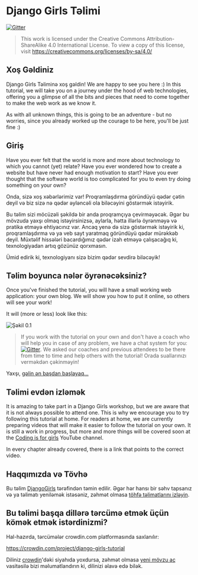 # Django Girls Təlimi

[![Gitter](https://badges.gitter.im/DjangoGirls/tutorial.svg)](https://gitter.im/DjangoGirls/tutorial)

> This work is licensed under the Creative Commons Attribution-ShareAlike 4.0 International License. To view a copy of this license, visit https://creativecommons.org/licenses/by-sa/4.0/

## Xoş Gəldiniz

Django Girls Təliminə xoş gəldin! We are happy to see you here :) In this tutorial, we will take you on a journey under the hood of web technologies, offering you a glimpse of all the bits and pieces that need to come together to make the web work as we know it.

As with all unknown things, this is going to be an adventure - but no worries, since you already worked up the courage to be here, you'll be just fine :)

## Giriş

Have you ever felt that the world is more and more about technology to which you cannot (yet) relate? Have you ever wondered how to create a website but have never had enough motivation to start? Have you ever thought that the software world is too complicated for you to even try doing something on your own?

Onda, sizə xoş xəbərlərimiz var! Proqramlaşdırma göründüyü qədər çətin deyil və biz sizə nə qədər əyləncəli ola biləcəyini göstərmək istəyirik.

Bu təlim sizi möcüzəli şəkildə bir anda proqramçıya çevirməyəcək. Əgər bu mövzuda yaxşı olmaq istəyirsinizsə, aylarla, hətta illərlə öyrənməyə və pratika etməyə ehtiyacınız var. Ancaq yenə də sizə göstərmək istəyirik ki, proqramlaşdırma və ya veb sayt yaratmaq göründüyü qədər mürəkkəb deyil. Müxtəlif hissələri bacardığımız qədər izah etməyə çalışacağıq ki, texnologiyadan artıq gözünüz qorxmasın.

Ümid edirik ki, texnologiyanı sizə bizim qədər sevdirə biləcəyik!

## Təlim boyunca nələr öyrənəcəksiniz?

Once you've finished the tutorial, you will have a small working web application: your own blog. We will show you how to put it online, so others will see your work!

It will (more or less) look like this:

![Şəkil 0.1](images/application.png)

> If you work with the tutorial on your own and don't have a coach who will help you in case of any problem, we have a chat system for you: [![Gitter](https://badges.gitter.im/DjangoGirls/tutorial.svg)](https://gitter.im/DjangoGirls/tutorial). We asked our coaches and previous attendees to be there from time to time and help others with the tutorial! Orada suallarınızı verməkdən çəkinməyin!

Yaxşı, [gəlin ən başdan başlayaq...](./how_the_internet_works/README.md)

## Təlimi evdən izləmək

It is amazing to take part in a Django Girls workshop, but we are aware that it is not always possible to attend one. This is why we encourage you to try following this tutorial at home. For readers at home, we are currently preparing videos that will make it easier to follow the tutorial on your own. It is still a work in progress, but more and more things will be covered soon at the [Coding is for girls](https://www.youtube.com/channel/UC0hNd2uW8jTR5K3KBzRuG2A/feed) YouTube channel.

In every chapter already covered, there is a link that points to the correct video.

## Haqqımızda və Tövhə

Bu təlim [DjangoGirls](https://djangogirls.org/) tərəfindən təmin edilir. Əgər hər hansı bir səhv tapsanız və ya təlimatı yeniləmək istəsəniz, zəhmət olmasa [ töhfə təlimatlarını izləyin](https://github.com/DjangoGirls/tutorial/blob/master/README.md).

## Bu təlimi başqa dillərə tərcümə etmək üçün kömək etmək istərdinizmi?

Hal-hazırda, tərcümələr crowdin.com platformasında saxlanılır:

https://crowdin.com/project/django-girls-tutorial

Diliniz [crowdin](https://crowdin.com/)'dəki siyahıda yoxdursa, zəhmət olmasa [yeni mövzu aç](https://github.com/DjangoGirls/tutorial/issues/new) vasitəsilə bizi məlumatlandırın ki, dilinizi əlavə edə bilək.